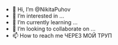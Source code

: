 - 👋 Hi, I’m @NikitaPuhov
- 👀 I’m interested in ...
- 🌱 I’m currently learning ...
- 💞️ I’m looking to collaborate on ...
- 📫 How to reach me  ЧЕРЕЗ МОЙ ТРУП




<!---
NikitaPuhov/NikitaPuhov is a ✨ special ✨ repository because its `README.md` (this file) appears on your GitHub profile.
You can click the Preview link to take a look at your changes.
--->
